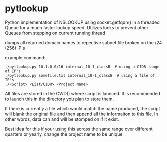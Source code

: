 pytlookup
=========

Python implementation of NSLOOKUP using socket.getfqdn() in a threaded Queue for a much faster lookup speed.
Utilizes locks to prevent other Queues from stepping on current running thread

dumps all returned domain names to repective subnet file broken on the /24 (256) IP's

example command:

    ./pytlookup.py 10.1.0.0/16 internal_10-1_classB  # using a CIDR range of IP's
    ./pytlookup.py somefile.txt internal_10-1_classB  # using a file of IP's
    ./<Script> <List/CIDR> <Project Name>
    
All files are stored in the CWD() where script is launced. It is recommended to launch this in the directory you plan to store them.

If there is currently a file which would match the name produced, the script will blank the original file
and then append all the informaiton to this file. In other words, data can and will be stomped on if it exist.

Best idea for this if your using this across the same range over different quarters or yearly, change the project name to be unique
